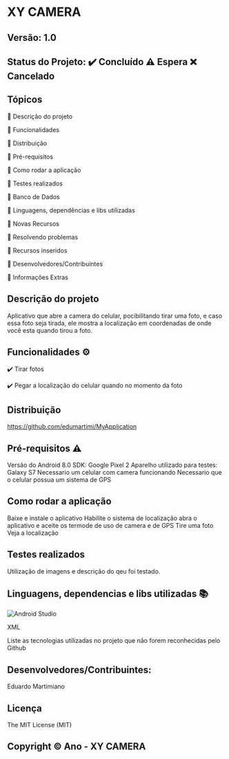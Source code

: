 # XY CAMERA
## Versão: 1.0 
## Status do Projeto: ✔️ Concluído ⚠️ Espera ❌ Cancelado

## Tópicos
🔹 Descrição do projeto 

🔹 Funcionalidades

🔹 Distribuição

🔹 Pré-requisitos

🔹 Como rodar a aplicação

🔹 Testes realizados

🔹 Banco de Dados

🔹 Linguagens, dependências e libs utilizadas

🔹 Novas Recursos

🔹 Resolvendo problemas

🔹 Recursos inseridos 

🔹 Desenvolvedores/Contribuintes

🔹 Informações Extras



## Descrição do projeto
Aplicativo que abre a camera do celular, pocibilitando tirar uma foto, e caso essa foto seja tirada, ele mostra a localização em coordenadas de onde você esta quando tirou a foto.

## Funcionalidades ⚙️
✔️ Tirar fotos

✔️ Pegar a localização do celular quando no momento da foto

## Distribuição
https://github.com/edumartimi/MyApplication

## Pré-requisitos ⚠️    
Versão do Android 8.0
SDK: Google Pixel 2
Aparelho utilizado para testes: Galaxy S7
Necessario um celular com camera funcionando
Necessario que o celular possua um sistema de GPS

## Como rodar a aplicação 
Baixe e instale o aplicativo
Habilite o sistema de localização
abra o aplicativo e aceite os termode de uso de camera e de GPS
Tire uma foto
Veja a localização

## Testes realizados
Utilização de imagens e descrição do qeu foi testado.

## Linguagens, dependencias e libs utilizadas 📚
![Android Studio](https://img.shields.io/badge/Android-3DDC84?style=for-the-badge&logo=android&logoColor=white)

XML

Liste as tecnologias utilizadas no projeto que não forem reconhecidas pelo Github

## Desenvolvedores/Contribuintes:
Eduardo Martimiano

## Licença
The MIT License (MIT)

## Copyright ©️ Ano - XY CAMERA
